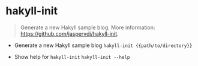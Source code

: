 # hakyll-init
> Generate a new Hakyll sample blog.
> More information: <https://github.com/jaspervdj/hakyll-init>.

- Generate a new Hakyll sample blog
`hakyll-init {{path/to/directory}}`

- Show help for `hakyll-init`
`hakyll-init --help`
